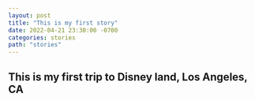 ```yaml
---
layout: post
title: "This is my first story"
date: 2022-04-21 23:30:00 -0700
categories: stories
path: "stories"
---
```


## This is my first trip to Disney land, Los Angeles, CA
